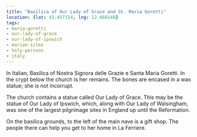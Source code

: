 ```yaml
---
title: "Basilica of Our Lady of Grace and St. Maria Goretti"
location: {lat: 41.457154, lng: 12.668148}
tags:
- maria-goretti
- our-lady-of-grace
- our-lady-of-ipswich
- marian-sites
- holy-persons
- italy
---
```


In Italian, Basilica of Nostra Signora delle Grazie e Santa Maria Goretti.  In the crypt below the church is her remains.  The bones are encased in a wax statue; she is not incorrupt.

The church contains a statue called Our Lady of Grace.  This may be the statue of Our Lady of Ipswich, which, along with Our Lady of Walsingham, was one of the largest pilgrimage sites in England up until the Reformation.

On the basilica grounds, to the left of the main nave is a gift shop.  The people there can help you get to her home in La Ferriere.
